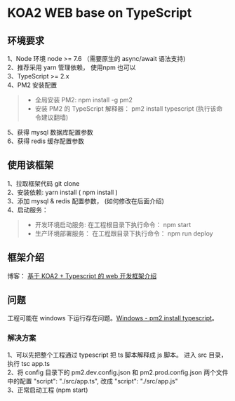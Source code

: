 # KOA2 WEB base on TypeScript #

## 环境要求 ##

1、Node 环境 node >= 7.6 （需要原生的 async/await 语法支持)  
2、推荐采用 yarn 管理依赖， 使用npm 也可以   
3、TypeScript >= 2.x  
4、PM2 安装配置
> - 全局安装 PM2: npm install -g pm2  
> - 安装 PM2 的 TypeScript 解释器： pm2 install typescript (执行该命令建议翻墙)

5、获得 mysql 数据库配置参数  
6、获得 redis 缓存配置参数  

## 使用该框架 ## 
1、拉取框架代码 git clone  
2、安装依赖: yarn install ( npm install )  
3、添加 mysql & redis 配置参数， (如何修改在后面介绍)  
4、启动服务：
> - 开发环境启动服务: 在工程根目录下执行命令： npm start  
> - 生产环境部署服务： 在工程跟目录下执行命令： npm run deploy  

## 框架介绍 ##
博客： [基于 KOA2 + Typescript 的 web 开发框架介绍](https://feifeiyum.github.io/2017/03/06/koa2-web-typescript-md/)

## 问题 ##
工程可能在 windows 下运行存在问题。[Windows - pm2 install typescript](https://github.com/Unitech/pm2/issues/2675)。 
### 解决方案 ###
1、可以先把整个工程通过 typescript 把 ts 脚本解释成 js 脚本。 进入 src 目录， 执行 tsc app.ts  
2、将 config 目录下的 pm2.dev.config.json 和 pm2.prod.config.json 两个文件中的配置 "script": "./src/app.ts", 改成 "script": "./src/app.js"  
3、正常启动工程 (npm start)